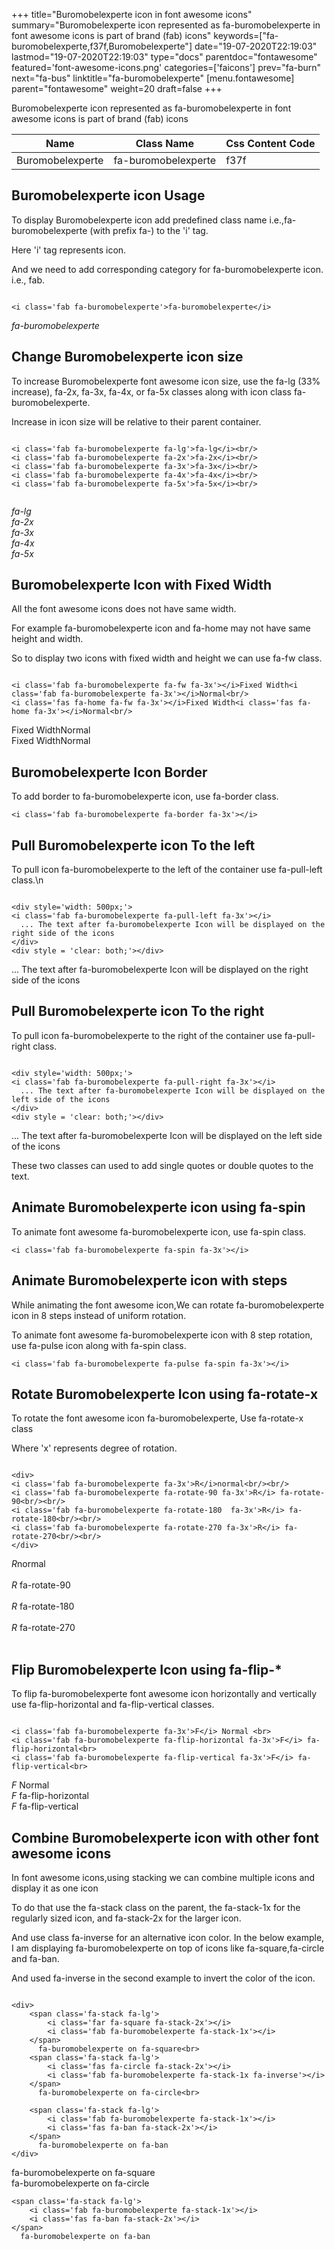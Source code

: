 +++
title="Buromobelexperte icon in font awesome icons"
summary="Buromobelexperte icon represented as fa-buromobelexperte in font awesome icons is part of brand (fab) icons"
keywords=["fa-buromobelexperte,f37f,Buromobelexperte"]
date="19-07-2020T22:19:03"
lastmod="19-07-2020T22:19:03"
type="docs"
parentdoc="fontawesome"
featured='font-awesome-icons.png'
categories=['faicons']
prev="fa-burn"
next="fa-bus"
linktitle="fa-buromobelexperte"
[menu.fontawesome]
parent="fontawesome"
weight=20
draft=false
+++


Buromobelexperte icon represented as fa-buromobelexperte in font awesome icons is part of brand (fab) icons

<div class='table-responsive'><table class='table'><thead><tr><th>Name</th><th>Class Name</th><th>Css Content Code</th></tr></thead><tbody><tr><td>Buromobelexperte</td><td>fa-buromobelexperte</td><td>f37f</td></tr></tbody></table></div>



## Buromobelexperte icon Usage

To display Buromobelexperte icon add predefined class name i.e.,fa-buromobelexperte (with prefix fa-) to the 'i' tag.

Here 'i' tag represents icon.

And we need to add corresponding category for fa-buromobelexperte icon. i.e., fab.


```

<i class='fab fa-buromobelexperte'>fa-buromobelexperte</i>
```

<i class='fab fa-buromobelexperte'>fa-buromobelexperte</i>




## Change Buromobelexperte icon size
To increase Buromobelexperte font awesome icon size, use the fa-lg (33% increase), fa-2x, fa-3x, fa-4x, or fa-5x classes along with icon class fa-buromobelexperte.

Increase in icon size will be relative to their parent container. 

```

<i class='fab fa-buromobelexperte fa-lg'>fa-lg</i><br/>
<i class='fab fa-buromobelexperte fa-2x'>fa-2x</i><br/>
<i class='fab fa-buromobelexperte fa-3x'>fa-3x</i><br/>
<i class='fab fa-buromobelexperte fa-4x'>fa-4x</i><br/>
<i class='fab fa-buromobelexperte fa-5x'>fa-5x</i><br/>
            
```

<i class='fab fa-buromobelexperte fa-lg'>fa-lg</i><br/>
<i class='fab fa-buromobelexperte fa-2x'>fa-2x</i><br/>
<i class='fab fa-buromobelexperte fa-3x'>fa-3x</i><br/>
<i class='fab fa-buromobelexperte fa-4x'>fa-4x</i><br/>
<i class='fab fa-buromobelexperte fa-5x'>fa-5x</i><br/>
            



## Buromobelexperte Icon with Fixed Width 

All the font awesome icons does not have same width.

For example fa-buromobelexperte icon and fa-home may not have same height and width.

So to display two icons with fixed width and height we can use fa-fw class.


```

<i class='fab fa-buromobelexperte fa-fw fa-3x'></i>Fixed Width<i class='fab fa-buromobelexperte fa-3x'></i>Normal<br/>
<i class='fas fa-home fa-fw fa-3x'></i>Fixed Width<i class='fas fa-home fa-3x'></i>Normal<br/>
```

<i class='fab fa-buromobelexperte fa-fw fa-3x'></i>Fixed Width<i class='fab fa-buromobelexperte fa-3x'></i>Normal<br/>
<i class='fas fa-home fa-fw fa-3x'></i>Fixed Width<i class='fas fa-home fa-3x'></i>Normal<br/>



## Buromobelexperte Icon Border 

To add border to fa-buromobelexperte icon, use fa-border class.


```
<i class='fab fa-buromobelexperte fa-border fa-3x'></i>

```
<i class='fab fa-buromobelexperte fa-border fa-3x'></i>





## Pull Buromobelexperte icon To the left

To pull icon fa-buromobelexperte to the left of the container use fa-pull-left class.\n

```

<div style='width: 500px;'>
<i class='fab fa-buromobelexperte fa-pull-left fa-3x'></i>
  ... The text after fa-buromobelexperte Icon will be displayed on the right side of the icons
</div>
<div style = 'clear: both;'></div>
```

<div style='width: 500px;'>
<i class='fab fa-buromobelexperte fa-pull-left fa-3x'></i>
  ... The text after fa-buromobelexperte Icon will be displayed on the right side of the icons
</div>
<div style = 'clear: both;'></div>




## Pull Buromobelexperte icon To the right
To pull icon fa-buromobelexperte to the right of the container use fa-pull-right class.

```

<div style='width: 500px;'>
<i class='fab fa-buromobelexperte fa-pull-right fa-3x'></i>
  ... The text after fa-buromobelexperte Icon will be displayed on the left side of the icons
</div>
<div style = 'clear: both;'></div>
```

<div style='width: 500px;'>
<i class='fab fa-buromobelexperte fa-pull-right fa-3x'></i>
  ... The text after fa-buromobelexperte Icon will be displayed on the left side of the icons
</div>
<div style = 'clear: both;'></div>

These two classes can used to add single quotes or double quotes to the text.


## Animate Buromobelexperte icon using fa-spin
To animate font awesome fa-buromobelexperte icon, use fa-spin class.

```
<i class='fab fa-buromobelexperte fa-spin fa-3x'></i>
```
<i class='fab fa-buromobelexperte fa-spin fa-3x'></i>




## Animate Buromobelexperte icon with steps
While animating the font awesome icon,We can rotate fa-buromobelexperte icon in 8 steps instead of uniform rotation.

To animate font awesome fa-buromobelexperte icon with 8 step rotation, use fa-pulse icon along with fa-spin class.


```
<i class='fab fa-buromobelexperte fa-pulse fa-spin fa-3x'></i>

```
<i class='fab fa-buromobelexperte fa-pulse fa-spin fa-3x'></i>





## Rotate Buromobelexperte Icon using fa-rotate-x
To rotate the font awesome icon fa-buromobelexperte, Use fa-rotate-x class

Where 'x' represents degree of rotation.


```

<div>
<i class='fab fa-buromobelexperte fa-3x'>R</i>normal<br/><br/>
<i class='fab fa-buromobelexperte fa-rotate-90 fa-3x'>R</i> fa-rotate-90<br/><br/> 
<i class='fab fa-buromobelexperte fa-rotate-180  fa-3x'>R</i> fa-rotate-180<br/><br/> 
<i class='fab fa-buromobelexperte fa-rotate-270 fa-3x'>R</i> fa-rotate-270<br/><br/>
</div>
```

<div>
<i class='fab fa-buromobelexperte fa-3x'>R</i>normal<br/><br/>
<i class='fab fa-buromobelexperte fa-rotate-90 fa-3x'>R</i> fa-rotate-90<br/><br/> 
<i class='fab fa-buromobelexperte fa-rotate-180  fa-3x'>R</i> fa-rotate-180<br/><br/> 
<i class='fab fa-buromobelexperte fa-rotate-270 fa-3x'>R</i> fa-rotate-270<br/><br/>
</div>




## Flip Buromobelexperte Icon using fa-flip-*
To flip fa-buromobelexperte font awesome icon horizontally and vertically use fa-flip-horizontal and fa-flip-vertical classes. 

```

<i class='fab fa-buromobelexperte fa-3x'>F</i> Normal <br>
<i class='fab fa-buromobelexperte fa-flip-horizontal fa-3x'>F</i> fa-flip-horizontal<br>
<i class='fab fa-buromobelexperte fa-flip-vertical fa-3x'>F</i> fa-flip-vertical<br>
```

<i class='fab fa-buromobelexperte fa-3x'>F</i> Normal <br>
<i class='fab fa-buromobelexperte fa-flip-horizontal fa-3x'>F</i> fa-flip-horizontal<br>
<i class='fab fa-buromobelexperte fa-flip-vertical fa-3x'>F</i> fa-flip-vertical<br>




## Combine Buromobelexperte icon with other font awesome icons
In font awesome icons,using stacking we can combine multiple icons and display it as one icon 

To do that use the fa-stack class on the parent, the fa-stack-1x for the regularly sized icon, and fa-stack-2x for the larger icon.

And use class fa-inverse for an alternative icon color. 
In the below example, I am displaying fa-buromobelexperte on top of icons like fa-square,fa-circle and fa-ban.

And used fa-inverse in the second example to invert the color of the icon.

```

<div>
    <span class='fa-stack fa-lg'>
        <i class='far fa-square fa-stack-2x'></i>
        <i class='fab fa-buromobelexperte fa-stack-1x'></i>
    </span>
      fa-buromobelexperte on fa-square<br>
    <span class='fa-stack fa-lg'>
        <i class='fas fa-circle fa-stack-2x'></i>
        <i class='fab fa-buromobelexperte fa-stack-1x fa-inverse'></i>
    </span>
      fa-buromobelexperte on fa-circle<br>

    <span class='fa-stack fa-lg'>
        <i class='fab fa-buromobelexperte fa-stack-1x'></i>
        <i class='fas fa-ban fa-stack-2x'></i>
    </span>
      fa-buromobelexperte on fa-ban
</div>
```

<div>
    <span class='fa-stack fa-lg'>
        <i class='far fa-square fa-stack-2x'></i>
        <i class='fab fa-buromobelexperte fa-stack-1x'></i>
    </span>
      fa-buromobelexperte on fa-square<br>
    <span class='fa-stack fa-lg'>
        <i class='fas fa-circle fa-stack-2x'></i>
        <i class='fab fa-buromobelexperte fa-stack-1x fa-inverse'></i>
    </span>
      fa-buromobelexperte on fa-circle<br>

    <span class='fa-stack fa-lg'>
        <i class='fab fa-buromobelexperte fa-stack-1x'></i>
        <i class='fas fa-ban fa-stack-2x'></i>
    </span>
      fa-buromobelexperte on fa-ban
</div>






